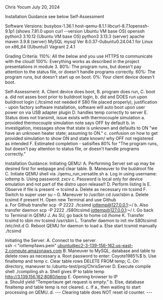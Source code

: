 Chris Yocum     July 20, 2024

Installation Guidance
  see below Self-Assessment

Software Versions:
  busybox-1.36.1
  host-qemu-8.1.1
  libcurl-8.7.1openssh-9.1p1
    (shows 7.81.0 upon curl --version Ubuntu VM base OS)
  openssh
  python3 3.10.12 (Ubuntu VM base OS)
  python3 3.13.3 (server)
  apache maven 3.9.8 (server)
  MySQL mysql  Ver 8.0.37-0ubuntu0.24.04.1 for Linux on x86_64 ((Ubuntu)) 
  Vagrant 2.4.1
  

Grading Criteria:
  110%: All the below and you use HTTPS to communicate with the cloud!
  100%: Everything works as described in the project presentations in module 3.
  80%: The program runs, but doesn't pay attention to the status file, or doesn't handle programs correctly.
  60%: The program runs, but doesn't start up on boot.
  0%: Your client device doesn't boot.

Self-Assessment:
  A. Client device does boot, 
  B. program does run, 
  C. boot
    a. did not asses boot prior to buildroot login, 
    b. did and DOES run upon buildroot login (./tcsimd not needed if S80 file placed properly),
       justification - upon factory software installation, software will auto boot upon user power on via USB adapter plugin
  D. handles temp correctly to server
  E. Status does not transmit, issue exists with thermocouple simulation
    a. provided thermocouple simulation note says OFF by default
    b. in investigation, messages show that state is unknown and defaults to ON
       "we have an unknown heater state; assuming to ON."
    c. confusion on how to get provided simulation to show ON and state known/ why OFF not registered as intended
  F. Estimated completion - satisifies 80% for 
     "The program runs, but doesn't pay attention to status file, or doesn't handle programs correctly."



Installation Guidance:
  Initiating QEMU:
    A.	Performing Server set up may be desired first for webpage and clear table.
    B.	Maneuver to the buildroot file
    C.	Initiate QEMU shell via 		./qemu_run_versatile.sh
        a.	Log in using username: 	iottemp
        b.	Using password:		zxcv
        c.	Password is local only for device emulation and not part of the distro upon release!!
    D.	Perform listing				ls
    E.	Observe if file is present ->  tcsimd
        a.	Delete as necessary		rm tcsimd
    F.	Switch to super user			su –
    G.	Maneuver to /usr/bin			cd /usr/sbin
        a.	Delete tcsimd if present
    H.	Open new Terminal and use Github	
        a.	For Github transfer		scp -P 2222 ./tcsimd iottemp@127.0.0.1:~/
        b.	Also transfer daemon		scp -P 2222 ./S80tcsimd iottemp@127.0.0.1:~/
    I.	Go back to Terminal in QEMU
    J.	As SU, go back to home		cd /home
    K.	Transfer tcsimd to sbin			mv tcsimd /usr/sbin
    L.	Transfer daemon to init		mv S80tcsimd /etc/init.d
    O.	Reboot QEMU for daemon to load
        a.	Else start tcsmid manually	./tcsimd

Initiating the Server: 
    A.	Connect to the server			
        ssh -i "iottemp1aws.pem" ubuntu@ec2-3-139-156-162.us-east-2.compute.amazonaws.com
    B.	Maneuver to MySQL, database and table to delete rows as necessary
        a.	Root password to enter:	Coyote1985%$
        b.	Use finaltemp and temp
        c.	Clear table rows		DELETE FROM temp;
    C.	On directory, maneuver to /ubuntu-test/proj/ChrisServer
    D.	Execute compile shell			./compiling.sh
        a.	Shell gives IP to table temp	http://3.139.156.162:8080/temp 
    E.	Opening browser to IP			
        a.	Should yield “Tempertaure get request is empty.”
        b.	Else, database finaltemp and table temp is not cleared.
        c.	If a., then waiting to start processing on QEMU.
        d.	--- Clearing table does NOT reset id counter. ---

